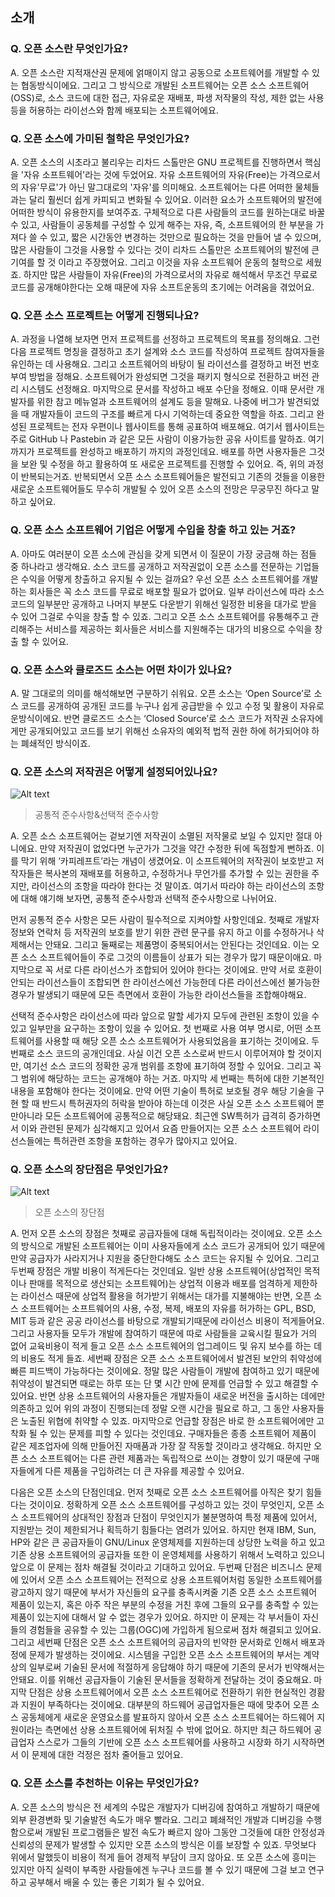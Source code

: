 ## 소개
### Q. 오픈 소스란 무엇인가요?
 A. 오픈 소스란 지적재산권 문제에 얽매이지 않고 공동으로 소프트웨어를 개발할 수 있는 협동방식이에요. 그리고 그 방식으로 개발된 소프트웨어는 오픈 소스 소프트웨어(OSS)로, 소스 코드에 대한 접근, 자유로운 재배포, 파생 저작물의 작성, 제한 없는 사용 등을 허용하는 라이선스와 함께 배포되는 소프트웨어에요.

### Q. 오픈 소스에 가미된 철학은 무엇인가요?
 A. 오픈 소스의 시초라고 불리우는 리차드 스톨만은 GNU 프로젝트를 진행하면서 핵심을 '자유 소프트웨어'라는 것에 두었어요. 자유 소프트웨어의 자유(Free)는 가격으로서의 자유'무료'가 아닌 말그대로의 '자유'를 의미해요. 소프트웨어는 다른 어떠한 물체들과는 달리 훨씬더 쉽게 카피되고 변화될 수 있어요. 이러한 요소가 소프트웨어의 발전에 
 어떠한 방식이 유용한지를 보여주죠. 구체적으로 다른 사람들의 코드를 원하는대로 바꿀 수 있고, 사람들이 공동체를 구성할 수 있게 해주는 자유, 즉, 소프트웨어의 한 부분을 
 가져다 쓸 수 있고, 짧은 시간동안 변경하는 것만으로 필요하는 것을 만들어 낼 수 있으며, 많은 사람들이 그것을 사용할 수 있다는 것이 리차드 스톨만은 소프트웨어의 발전에 큰 기여를 할 것 이라고 주장했어요. 그리고 이것을 자유 소프트웨어 운동의 철학으로 세웠죠. 하지만 많은 사람들이 자유(Free)의 가격으로서의 자유로 해석해서 무조건 무료로 
 코드를 공개해야한다는 오해 때문에 자유 소프트운동의 초기에는 어려움을 겪었어요.  

### Q. 오픈 소스 프로젝트는 어떻게 진행되나요?
 A. 과정을 나열해 보자면 먼저 프로젝트를 선정하고 프로젝트의 목표를 정의해요. 그런다음 프로젝트 명칭을 결정하고 초기 설계와 소스 코드를 작성하여 프로젝트 참여자들을 유인하는 데 사용해요. 그리고 소프트웨어의 바탕이 될 라이선스를 결정하고 버전 번호부여 방법을 정해요. 소프트웨어가 완성되면 그것을 패키지 형식으로 전환하고 버전 관리 시스템도 선정해요. 마지막으로 문서를 작성하고 배포 수단을 정해요. 이때 문서란 개발자를 위한 참고 메뉴얼과 소프트웨어의 설계도 등을 말해요. 나중에 버그가 발견되었을 때 개발자들이 코드의 구조를 빠르게 다시 기억하는데 중요한 역할을 하죠. 그리고 완성된 프로젝트는 전자 우편이나 웹사이트를 통해 공표하여 배포해요. 여기서 웹사이트는  주로 GitHub 나 Pastebin 과 같은 모든 사람이 이용가능한 공유 사이트를 말하죠. 여기까지가 프로젝트를 완성하고 배포하기 까지의 과정인데요. 배포를 하면 사용자들은 그것을 보완 및 수정을 하고 활용하여 또 새로운 프로젝트를 진행할 수 있어요. 즉, 위의 과정이 반복되는거죠. 반복되면서 오픈 소스 소프트웨어들은 발전되고 기존의 것들을 이용한 새로운 소프트웨어들도 무수히 개발될 수 있어 오픈 소스의 전망은 무궁무진 하다고 말하고 싶어요. 

### Q. 오픈 소스 소프트웨어 기업은 어떻게 수입을 창출 하고 있는 거죠?
 A. 아마도 여러분이 오픈 소스에 관심을 갖게 되면서 이 질문이 가장 궁금해 하는 점들 중 하나라고 생각해요. 소스 코드를 공개하고 저작권없이 오픈 소스를 전문하는 기업들은 수익을 어떻게 창출하고 유지될 수 있는 걸까요? 우선 오픈 소스 소프트웨어를 개발하는 회사들은 꼭 소스 코드를 무료로 배포할 필요가 없어요. 일부 라이선스에 따라  소스 코드의 일부분만 공개하고 나머지 부분도 다운받기 위해선 일정한 비용을 대가로 받을 수 있어 그걸로 수익을 창출 할 수 있죠. 그리고 오픈 소스 소프트웨어를 유통해주고 관리해주는 서비스를 제공하는 회사들은 서비스를 지원해주는 대가의 비용으로 수익을 창출 할 수 있어요.


### Q. 오픈 소스와 클로즈드 소스는 어떤 차이가 있나요?
 A. 말 그대로의 의미를 해석해보면 구분하기 쉬워요. 오픈 소스는 ‘Open Source’로 소스 코드를 공개하여 공개된 코드를 누구나 쉽게 공급받을 수 있고 수정 및 활용이 자유로운방식이에요. 반면 클로즈드 소스는 ‘Closed Source’로 소스 코드가 저작권 소유자에게만 공개되어있고 코드를 보기 위해선 소유자의 예외적 법적 권한 하에 허가되어야 하는 폐쇄적인 방식이죠. 

### Q. 오픈 소스의 저작권은 어떻게 설정되어있나요?

![Alt text](http://imageshack.com/a/img923/9847/9yE8WD.png "공통적 준수사항&선택적 준수사항")
> 공통적 준수사항&선택적 준수사항

 A. 오픈 소스 소프트웨어는 겉보기엔 저작권이 소멸된 저작물로 보일 수 있지만 절대 아니에요. 만약 저작권이 없었다면 누군가가 그것을 약간 수정한 뒤에 독점할게 뻔하죠. 
 이를 막기 위해 ‘카피레프트’라는 개념이 생겼어요. 이 소프트웨어의 저작권이 보호받고 저작자들은 복사본의 재배포를 허용하고, 수정하거나 무언가를 추가할 수 있는 권한을 주지만, 라이선스의 조항을 따라야 한다는 것 말이죠. 여기서 따라야 하는 라이선스의 조항에 대해 얘기해 보자면, 공통적 준수사항과 선택적 준수사항으로 나뉘어요. 
 
 먼저 공통적 준수 사항은 모든 사람이 필수적으로 지켜야할 사항인데요. 첫째로 개발자 정보와 연락처 등 저작권의 보호를 받기 위한 관련 문구를 유지 하고 이를 수정하거나 삭제해서는 안돼요. 그리고 둘째로는 제품명이 중복되어서는 안된다는 것인데요. 이는 오픈 소스 소프트웨어들이 주로 그것의 이름들이 상표가 되는 경우가 많기 때문이애요. 마지막으로 꼭 서로 다른 라이선스가 조합되어 있어야 한다는 것이에요. 만약 서로 호환이 안되는 라이선스들이 조합되면 한 라이선스에선 가능한데 다른 라이선스에선 불가능한 경우가 발생되기 때문에 모든 측면에서 호환이 가능한 라이선스들을 조합해야해요. 
 
 선택적 준수사항은 라이선스에 따라 앞으로 말할 세가지 모두에 관련된 조항이 있을 수 있고 일부만을 요구하는 조항이 있을 수 있어요. 첫 번째로 사용 여부 명시로, 어떤 소프트웨어를 사용할 때 해당 오픈 소스 소프트웨어가 사용되었음을 표기하는 것이에요. 두 번째로 소스 코드의 공개인데요. 사실 이건 오픈 소스로써 반드시 이루어져야 할 것이지만, 여기선 소스 코드의 정확한 공개 범위를 조항에 표기하여 정할 수 있어요. 그리고 꼭 그 범위에 해당하는 코드는 공개해야 하는 거죠. 마지막 세 번째는 특허에 대한 기본적인 내용을 포함해야 한다는 것이에요. 만약 어떤 기술이 특허로 보호될 경우 해당 기술을 구현 할 때 반드시 특허권자의 허락을 받아야 하는데 이것은 사실 오픈 소스 소프트웨어 뿐만아니라 모든 소프트웨어에 공통적으로 해당돼요. 최근엔 SW특허가 급격히 증가하면서 이와 관련된 문제가 심각해지고 있어서 요즘 만들어지는 오픈 소스 소프트웨어 라이선스들에는 특허관련 조항을 포함하는 경우가 많아지고 있어요.

### Q. 오픈 소스의 장단점은 무엇인가요?
 
![Alt text](http://imageshack.com/a/img923/3729/FpMoKO.png "오픈 소스의 장단점")

> 오픈 소스의 장단점

 A. 먼저 오픈 소스의 장점은 첫째로 공급자들에 대해 독립적이라는 것이에요. 오픈 소스의 방식으로 개발된 소프트웨어는 이미 사용자들에게 소스 코드가 공개되어 있기 때문에 만약 공급자가 사라지거나 지원을 중단한다해도 소스 코드는 유지될 수 있어요. 그리고 두번째 장점은 개발 비용이 적게든다는 것인데요. 일반 상용 소프트웨어(상업적인 목적이나 판매를 목적으로 생산되는 소프트웨어)는 상업적 이용과 배포를 엄격하게 제한하는 라이선스 때문에 상업적 활용을 허가받기 위해서는 대가를 지불해야는 반면, 오픈 소스 소프트웨어는 소프트웨어의 사용, 수정, 복제, 배포의 자유를 허가하는 GPL, BSD, MIT 등과 같은 공공 라이선스를 바탕으로 개발되기때문에 라이선스 비용이 적게들어요. 그리고 사용자들 모두가 개발에 참여하기 때문에 따로 사람들을 교육시킬 필요가 거의 없어 교육비용이 적게 들고 오픈 소스 소프트웨어의 업그레이드 및 유지 보수를 하는 데의 비용도 적게 들죠. 세번째 장점은 오픈 소스 소프트웨어에서 발견된 보안의 취약성에 빠른 피드백이 가능하다는 것이에요. 정말 많은 사람들이 개발에 참여하고 있기 때문에 취약성이 발견되면 때로는 하루 또는 단 몇 시간 만에 문제를 언급할 수 있고 해결할 수 있어요. 반면 상용 소프트웨어의 사용자들은 개발자들이 새로운 버전을 출시하는 데에만 의존하고 있어 위의 과정이 진행되는데 정말 오랜 시간을 필요로 하고, 그 동안 사용자들은 노출된 위협에 취약할 수 있죠. 마지막으로 언급할 장점은 바로 한 소프트웨어에만 고착화 될 수 있는 문제를 피할 수 있다는 것인데요. 구매자들은 종종 소프트웨어 제품이 같은 제조업자에 의해 만들어진 자매품과 가장 잘 작동할 것이라고 생각해요. 하지만 오픈 소스 소프트웨어는 다른 관련 제품과는 독립적으로 쓰이는 경향이 있기 때문에 구매자들에게 다른 제품을 구입하려는 더 큰 자유를 제공할 수 있어요. 
 
 다음은 오픈 소스의 단점인데요. 먼저 첫째로 오픈 소스 소프트웨어를 아직은 찾기 힘들다는 것이이요. 정확하게 오픈 소스 소프트웨어를 구성하고 있는 것이 무엇인지, 오픈 소스 소프트웨어의 상대적인 장점과 단점이 무엇인지가 불분명하여 특정 제품에 있어서, 지원받는 것이 제한되거나 획득하기 힘들다는 염려가 있어요. 하지만 현재 IBM, Sun, HP와 같은 큰 공급자들이 GNU/Linux 운영체제를 지원하는데 상당한 노력을 하고 있고 기존 상용 소프트웨어의 공급자들 또한 이 운영체제를 사용하기 위해서 노력하고 있으니 앞으로 이 문제는 점차 해결될 것이라고 기대하고 있어요. 두번째 단점은 비즈니스 문제에 있어서 오픈 소스 소프트웨어는 전적으로 상용 소프트웨어처럼 동일한 소프트웨어를 광고하지 않기 때문에 부서가 자신들의 요구를 충족시켜줄 기존 오픈 소스 소프트웨어 제품이 있는지, 혹은 아주 작은 부분의 수정을 거친 후에 그들의 요구를 충족할 수 있는 제품이 있는지에 대해서 알 수 없는 경우가 있어요. 하지만 이 문제는 각 부서들이 자신들의 경험들을 공유할 수 있는 그룹(OGC)에 가입하게 됨으로써 점차 해결되고 있어요. 그리고 세번째 단점은 오픈 소스 소프트웨어의 공급자의 빈약한 문서화로 인해서 배포과정에 문제가 발생하는 것이에요. 시스템을 구입한 오픈 소스 소프트웨어의 부서는 계약상의 일부로써 기술된 문서에 적절하게 응답해야 하기 때문에 기존의 문서가 빈약해서는 안돼요.  이를 위해선 공급자들이 기술된 문서들을 정확하게 전달하는 것이 중요해요. 마지막 단점은 상용 소프트웨어에서 오픈 소스 소프트웨어로 전환하기 위한 현실적인 경홤과 지원이 부족하다는 것이에요. 대부분의 하드웨어 공급업자들은 때에 맞추어 오픈 소스 공동체에게 새로운 운영요소를 발표하지 않아서 오픈 소스 소프트웨어는 하드웨어 지원이라는 측면에선 상용 소프트웨어에 뒤처질 수 밖에 없어요. 하지만 최근 하드웨어 공급업자 스스로가 그들의 기반에 오픈 소스 소프트웨어를 사용하고 시장화 하기 시작하면서 이 문제에 대한 걱정은 점차 줄어들고 있어요.

### Q. 오픈 소스를 추천하는 이유는 무엇인가요?
 A. 오픈 소스의 방식은 전 세계의 수많은 개발자가 디버깅에 참여하고 개발하기 때문에 외부 환경변화 및 기술발전 속도가 매우 빨라요. 그리고  폐쇄적인 개발과 디버깅을 수행함으로써 개발된 프로그램들은 발전 속도가 빠르지 않아 그동안 그것들에 대한 안정성과 신뢰성의 문제가 발생할 수 있지만 오픈 소스의 방식은 이를 보장할 수 있죠. 무엇보다 위에서 말했듯이 비용이 적게 들어 경제적 부담이 크지 않아요. 또 오픈 소스에 흥미는 있지만 아직 실력이 부족한 사람들에겐 누구나 코드를 볼 수 있기 때문에 그걸 보고 연구하고 공부해서 배울 수 있는 좋은 기회가 될 수 있어요.
